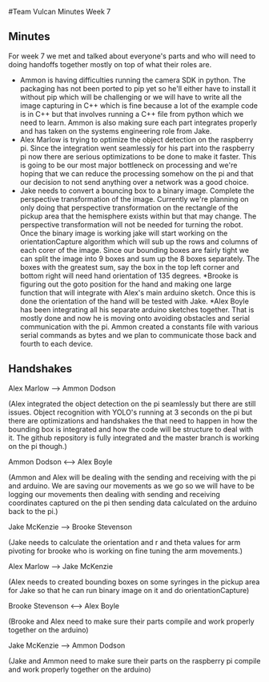 #Team Vulcan Minutes Week 7

## Minutes

For week 7 we met and talked about everyone's parts and who will need to doing 
handoffs together mostly on top of what their roles are. 

* Ammon is having difficulties running the camera SDK in python. The packaging has not 
been ported to pip yet so he'll either have to install it without pip which will be challenging 
or we will have to write all the image capturing in C++ which is fine because a lot of the example code 
is in C++ but that involves running a C++ file from python which we need to learn. Ammon is also 
making sure each part integrates properly and has taken on the systems engineering role from Jake.
* Alex Marlow is trying to optimize the object detection on the raspberry pi. Since the integration went seamlessly 
for his part into the raspberry pi now there are serious optimizations to be done to make it faster. This is going to 
be our most major bottleneck on processing and we're hoping that we can reduce the processing somehow on the pi and that 
our decision to not send anything over a network was a good choice.
* Jake needs to convert a bouncing box to a binary image. Complete the perspective transformation of the image. Currently we're 
planning on only doing that perspective transformation on the rectangle of the pickup area that the hemisphere exists within but 
that may change. The perspective transformation will not be needed for turning the robot. Once the binary image is working jake will 
start working on the orientationCapture algorithm which will sub up the rows and columns of each corer of the image. Since our bounding boxes 
are fairly tight we can split the image into 9 boxes and sum up the 8 boxes separately. The boxes with the greatest sum, say the box in the top 
left corner and bottom right will need hand orientation of 135 degrees.
*Brooke is figuring out the goto position for the hand and making one large function that will integrate with Alex's main arduino sketch.
Once this is done the orientation of the hand will be tested with Jake.
*Alex Boyle has been integrating all his separate arduino sketches together. That is mostly done and now he is moving onto avoiding obstacles and 
serial communication with the pi. Ammon created a constants file with various serial commands as bytes and we plan to communicate those back and fourth 
to each device. 

## Handshakes 
Alex Marlow -->  Ammon Dodson

(Alex integrated the object detection on the pi seamlessly but there are still 
issues. Object recognition with YOLO's running at 3 seconds on the pi but there are optimizations and handshakes the 
that need to happen in how the bounding box is integrated and how the code will be structure to 
deal with it. The github repository is fully integrated and the master branch is working on the pi though.)

Ammon Dodson <--> Alex Boyle

(Ammon and Alex will be dealing with the sending and receiving with the pi and arduino. We are saving our movements as 
we go so we will have to be logging our movements then dealing with sending and receiving coordinates captured on the pi 
then sending data calculated on the arduino back to the pi.)

Jake McKenzie --> Brooke Stevenson

(Jake needs to calculate the orientation and r and theta values for arm pivoting for brooke who is working on fine tuning 
the arm movements.)

Alex Marlow --> Jake McKenzie

(Alex needs to created bounding boxes on some syringes in the pickup area for Jake so that he can run binary image on it and do orientationCapture)

Brooke Stevenson <--> Alex Boyle

(Brooke and Alex need to make sure their parts compile and work properly together on the arduino)

Jake McKenzie --> Ammon Dodson

(Jake and Ammon need to make sure their parts on the raspberry pi compile and work properly together on the arduino)